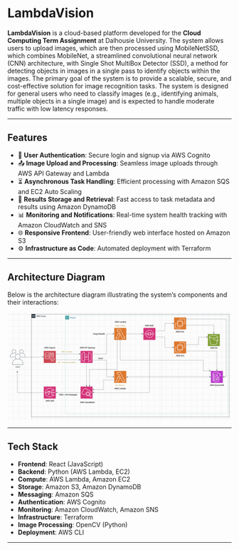 # LambdaVision

**LambdaVision** is a cloud-based platform developed for the **Cloud Computing Term Assignment** at Dalhousie University. The system allows users to upload images, which are then processed using MobileNetSSD, which combines MobileNet, a streamlined convolutional neural network (CNN) architecture, with Single Shot MultiBox Detector (SSD), a method for detecting objects in images in a single pass to identify objects within the images. The primary goal of the system is to provide a scalable, secure, and cost-effective solution for image recognition tasks. The system is designed for general users who need to classify images (e.g., identifying animals, multiple objects in a single image) and is expected to handle moderate traffic with low latency responses.

---

## Features

- 🔐 **User Authentication**: Secure login and signup via AWS Cognito
- 📤 **Image Upload and Processing**: Seamless image uploads through AWS API Gateway and Lambda
- ⏳ **Asynchronous Task Handling**: Efficient processing with Amazon SQS and EC2 Auto Scaling
- 💾 **Results Storage and Retrieval**: Fast access to task metadata and results using Amazon DynamoDB
- 📊 **Monitoring and Notifications**: Real-time system health tracking with Amazon CloudWatch and SNS
- 🌐 **Responsive Frontend**: User-friendly web interface hosted on Amazon S3
- ⚙️ **Infrastructure as Code**: Automated deployment with Terraform

---

## Architecture Diagram

Below is the architecture diagram illustrating the system’s components and their interactions:

![Architecture Diagram](architecture_diagram.png)

---

## Tech Stack

- **Frontend**: React (JavaScript)
- **Backend**: Python (AWS Lambda, EC2)
- **Compute**: AWS Lambda, Amazon EC2
- **Storage**: Amazon S3, Amazon DynamoDB
- **Messaging**: Amazon SQS
- **Authentication**: AWS Cognito
- **Monitoring**: Amazon CloudWatch, Amazon SNS
- **Infrastructure**: Terraform
- **Image Processing**: OpenCV (Python)
- **Deployment**: AWS CLI

---
